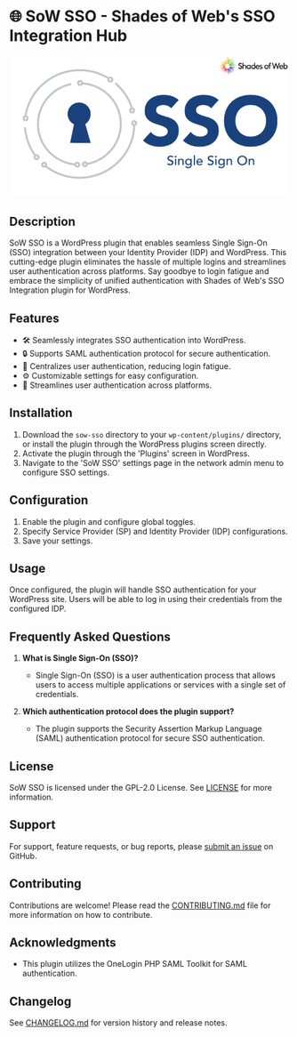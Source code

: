# 🌐 SoW SSO - Shades of Web's SSO Integration Hub

![SoW SSO Logo](./assets/images/SSO.png)

## Description

SoW SSO is a WordPress plugin that enables seamless Single Sign-On (SSO) integration between your Identity Provider (IDP) and WordPress. This cutting-edge plugin eliminates the hassle of multiple logins and streamlines user authentication across platforms. Say goodbye to login fatigue and embrace the simplicity of unified authentication with Shades of Web's SSO Integration plugin for WordPress.

## Features

- 🛠️ Seamlessly integrates SSO authentication into WordPress.
- 🔒 Supports SAML authentication protocol for secure authentication.
- 🌟 Centralizes user authentication, reducing login fatigue.
- ⚙️ Customizable settings for easy configuration.
- 🔄 Streamlines user authentication across platforms.

## Installation

1. Download the `sow-sso` directory to your `wp-content/plugins/` directory, or install the plugin through the WordPress plugins screen directly.
2. Activate the plugin through the 'Plugins' screen in WordPress.
3. Navigate to the 'SoW SSO' settings page in the network admin menu to configure SSO settings.

## Configuration

1. Enable the plugin and configure global toggles.
2. Specify Service Provider (SP) and Identity Provider (IDP) configurations.
3. Save your settings.

## Usage

Once configured, the plugin will handle SSO authentication for your WordPress site. Users will be able to log in using their credentials from the configured IDP.

## Frequently Asked Questions

1. **What is Single Sign-On (SSO)?**
   - Single Sign-On (SSO) is a user authentication process that allows users to access multiple applications or services with a single set of credentials.

2. **Which authentication protocol does the plugin support?**
   - The plugin supports the Security Assertion Markup Language (SAML) authentication protocol for secure SSO authentication.

## License

SoW SSO is licensed under the GPL-2.0 License. See [LICENSE](LICENSE) for more information.

## Support

For support, feature requests, or bug reports, please [submit an issue](https://github.com/shades-of-web/sow-sso/issues) on GitHub.

## Contributing

Contributions are welcome! Please read the [CONTRIBUTING.md](CONTRIBUTING.md) file for more information on how to contribute.

## Acknowledgments

- This plugin utilizes the OneLogin PHP SAML Toolkit for SAML authentication.

## Changelog

See [CHANGELOG.md](CHANGELOG.md) for version history and release notes.
